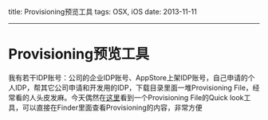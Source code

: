 title: Provisioning预览工具
tags: OSX, iOS
date: 2013-11-11

---

# Provisioning预览工具

我有若干IDP账号：公司的企业IDP账号、AppStore上架IDP账号，自己申请的个人IDP，帮其它公司申请和开发用的IDP，下载目录里面一堆Provisioning File，经常看的人头皮发麻。今天偶然在[这里](https://github.com/chockenberry/Provisioning)看到一个Provisioning File的Quick look工具，可以直接在Finder里面查看Provisioning的内容，非常方便